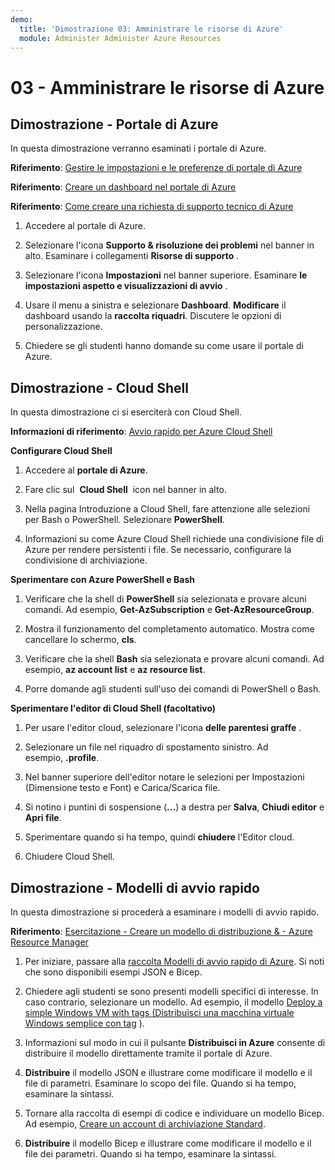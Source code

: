 ```yaml
---
demo:
  title: 'Dimostrazione 03: Amministrare le risorse di Azure'
  module: Administer Administer Azure Resources
---
```

# 03 - Amministrare le risorse di Azure

## Dimostrazione - Portale di Azure

In questa dimostrazione verranno esaminati i portale di Azure.

**Riferimento**: [Gestire le impostazioni e le preferenze di portale di Azure](https://docs.microsoft.com/azure/azure-portal/set-preferences)

**Riferimento**: [Creare un dashboard nel portale di Azure](https://docs.microsoft.com/azure/azure-portal/azure-portal-dashboards)

**Riferimento**: [Come creare una richiesta di supporto tecnico di Azure](https://docs.microsoft.com/azure/azure-portal/supportability/how-to-create-azure-support-request)

1. Accedere al portale di Azure.

1. Selezionare l'icona **Supporto & risoluzione dei problemi** nel banner in alto. Esaminare i collegamenti **Risorse di supporto** . 

1. Selezionare l'icona **Impostazioni** nel banner superiore.  Esaminare **le impostazioni aspetto e visualizzazioni di avvio** . 

1. Usare il menu a sinistra e selezionare **Dashboard**. **Modificare** il dashboard usando la **raccolta riquadri**. Discutere le opzioni di personalizzazione. 

1. Chiedere se gli studenti hanno domande su come usare il portale di Azure. 

## Dimostrazione - Cloud Shell

In questa dimostrazione ci si eserciterà con Cloud Shell.

**Informazioni di riferimento**: [Avvio rapido per Azure Cloud Shell](https://learn.microsoft.com/en-us/azure/cloud-shell/quickstart?tabs=azurecli)

**Configurare Cloud Shell**

1.  Accedere al **portale di Azure**.

1.  Fare clic sul  **Cloud Shell**  icon nel banner in alto.

1.  Nella pagina Introduzione a Cloud Shell, fare attenzione alle selezioni per Bash o PowerShell.  Selezionare **PowerShell**.

1.  Informazioni su come Azure Cloud Shell richiede una condivisione file di Azure per rendere persistenti i file. Se necessario, configurare la condivisione di archiviazione. 

**Sperimentare con Azure PowerShell e Bash**

1. Verificare che la shell di **PowerShell** sia selezionata e provare alcuni comandi. Ad esempio, **Get-AzSubscription** e **Get-AzResourceGroup**.

1. Mostra il funzionamento del completamento automatico. Mostra come cancellare lo schermo, **cls**. 

1. Verificare che la shell **Bash** sia selezionata e provare alcuni comandi. Ad esempio, **az account list** e **az resource list**.

1. Porre domande agli studenti sull'uso dei comandi di PowerShell o Bash. 

**Sperimentare l'editor di Cloud Shell (facoltativo)**

1. Per usare l'editor cloud, selezionare l'icona **delle parentesi graffe** .

1. Selezionare un file nel riquadro di spostamento sinistro.  Ad esempio, **.profile**.

1. Nel banner superiore dell'editor notare le selezioni per Impostazioni (Dimensione testo e Font) e Carica/Scarica file.

1. Si notino i puntini di sospensione (**\...**) a destra per **Salva**, **Chiudi editor** e **Apri file**.

1. Sperimentare quando si ha tempo, quindi **chiudere** l'Editor cloud.

1. Chiudere Cloud Shell.

## Dimostrazione - Modelli di avvio rapido

In questa dimostrazione si procederà a esaminare i modelli di avvio rapido.

**Riferimento**: [Esercitazione - Creare un modello di distribuzione & - Azure Resource Manager](https://docs.microsoft.com/en-us/azure/azure-resource-manager/templates/template-tutorial-create-first-template?tabs=azure-powershell)

1. Per iniziare, passare alla [raccolta Modelli di avvio rapido di Azure](https://learn.microsoft.com/en-us/samples/browse/?expanded=azure&products=azure-resource-manager). Si noti che sono disponibili esempi JSON e Bicep. 

1. Chiedere agli studenti se sono presenti modelli specifici di interesse. In caso contrario, selezionare un modello. Ad esempio, il modello [Deploy a simple Windows VM with tags (Distribuisci una macchina virtuale Windows semplice con tag](https://learn.microsoft.com/en-us/samples/azure/azure-quickstart-templates/vm-tags/) ).

1. Informazioni sul modo in cui il pulsante **Distribuisci in Azure** consente di distribuire il modello direttamente tramite il portale di Azure.

1. **Distribuire** il modello JSON e illustrare come modificare il modello e il file di parametri. Esaminare lo scopo dei file. Quando si ha tempo, esaminare la sintassi. 

1. Tornare alla raccolta di esempi di codice e individuare un modello Bicep. Ad esempio, [Creare un account di archiviazione Standard](https://learn.microsoft.com/en-us/samples/azure/azure-quickstart-templates/storage-account-create/). 

1. **Distribuire** il modello Bicep e illustrare come modificare il modello e il file dei parametri. Quando si ha tempo, esaminare la sintassi. 

